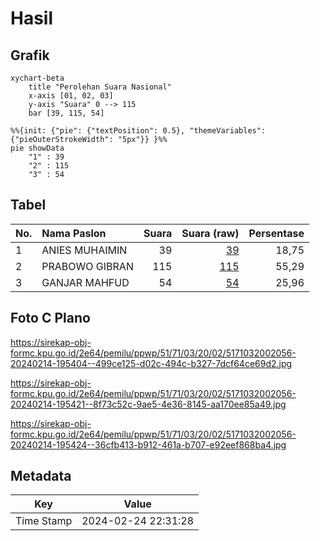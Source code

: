 # Hasil

## Grafik

```mermaid
xychart-beta
    title "Perolehan Suara Nasional"
    x-axis [01, 02, 03]
    y-axis "Suara" 0 --> 115
    bar [39, 115, 54]
```

```mermaid
%%{init: {"pie": {"textPosition": 0.5}, "themeVariables": {"pieOuterStrokeWidth": "5px"}} }%%
pie showData
    "1" : 39
    "2" : 115
    "3" : 54
```

## Tabel

| No. | Nama Paslon    | Suara | Suara (raw) | Persentase |
|:--- |:-------------- | -----:| -----------:| ----------:|
| 1   | ANIES MUHAIMIN | 39    | [39][p-1]   | 18,75      |
| 2   | PRABOWO GIBRAN | 115   | [115][p-2]  | 55,29      |
| 3   | GANJAR MAHFUD  | 54    | [54][p-3]   | 25,96      |


[p-1]: https://github.com/gigit-pemilu/pemilu-2024/blob/main/pilpres/hitung-suara/sub/51-bali/sub/71-kota-denpasar/sub/03-denpasar-barat/sub/2002-pemecutan-kelod/sub/056-tps/sub/paslon-1.txt
[p-2]: https://github.com/gigit-pemilu/pemilu-2024/blob/main/pilpres/hitung-suara/sub/51-bali/sub/71-kota-denpasar/sub/03-denpasar-barat/sub/2002-pemecutan-kelod/sub/056-tps/sub/paslon-2.txt
[p-3]: https://github.com/gigit-pemilu/pemilu-2024/blob/main/pilpres/hitung-suara/sub/51-bali/sub/71-kota-denpasar/sub/03-denpasar-barat/sub/2002-pemecutan-kelod/sub/056-tps/sub/paslon-3.txt

## Foto C Plano

https://sirekap-obj-formc.kpu.go.id/2e64/pemilu/ppwp/51/71/03/20/02/5171032002056-20240214-195404--499ce125-d02c-494c-b327-7dcf64ce69d2.jpg

https://sirekap-obj-formc.kpu.go.id/2e64/pemilu/ppwp/51/71/03/20/02/5171032002056-20240214-195421--8f73c52c-9ae5-4e36-8145-aa170ee85a49.jpg

https://sirekap-obj-formc.kpu.go.id/2e64/pemilu/ppwp/51/71/03/20/02/5171032002056-20240214-195424--36cfb413-b912-461a-b707-e92eef868ba4.jpg


## Metadata

| Key        | Value               |
| ---------- | ------------------- |
| Time Stamp | 2024-02-24 22:31:28 |



